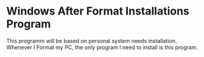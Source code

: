 # Windows After Format Installations Program

This programm will be based on personal system needs installation. 
Whenever I Format my PC, the only program I need to install is this program. 
